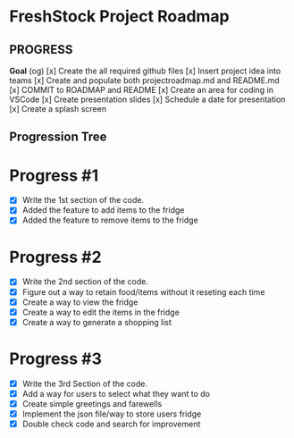 
# FreshStock Project Roadmap

## PROGRESS
**Goal** (og)
[x] Create the all required github files
[x] Insert project idea into teams
[x] Create and populate both projectroadmap.md and README.md
[x] COMMIT to ROADMAP and README
[x] Create an area for coding in VSCode
[x] Create presentation slides
[x] Schedule a date for presentation
[x] Create a splash screen

## Progression Tree ##

# Progress #1 #
- [x] Write the 1st section of the code.
- [x] Added the feature to add items to the fridge
- [x] Added the feature to remove items to the fridge 

# Progress #2 #
- [x] Write the 2nd section of the code.
- [x] Figure out a way to retain food/items without it reseting each time
- [x] Create a way to view the fridge
- [x] Create a way to edit the items in the fridge
- [x] Create a way to generate a shopping list

# Progress #3 #
- [x] Write the 3rd Section of the code.
- [x] Add a way for users to select what they want to do
- [x] Create simple greetings and farewells
- [x] Implement the json file/way to store users fridge
- [x] Double check code and search for improvement
